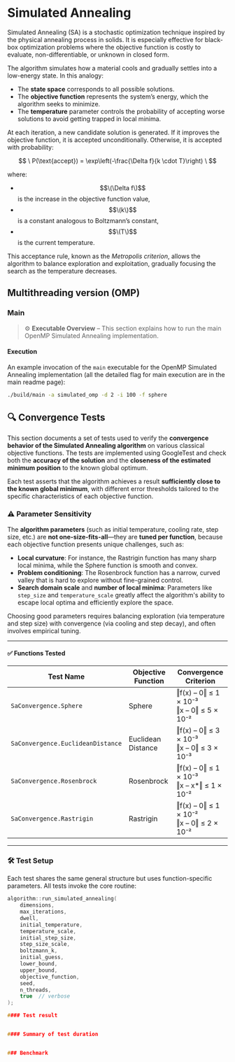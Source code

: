 # Simulated Annealing 

Simulated Annealing (SA) is a stochastic optimization technique inspired by the physical annealing process in solids. It is especially effective for black-box optimization problems where the objective function is costly to evaluate, non-differentiable, or unknown in closed form.

The algorithm simulates how a material cools and gradually settles into a low-energy state. In this analogy:

- The **state space** corresponds to all possible solutions.
- The **objective function** represents the system’s energy, which the algorithm seeks to minimize.
- The **temperature** parameter controls the probability of accepting worse solutions to avoid getting trapped in local minima.

At each iteration, a new candidate solution is generated. If it improves the objective function, it is accepted unconditionally. Otherwise, it is accepted with probability:

$$ \
P(\text{accept}) = \exp\left(-\frac{\Delta f}{k \cdot T}\right)
\ $$

where:

- $$\(\Delta f\)$$ is the increase in the objective function value,
- $$\(k\)$$ is a constant analogous to Boltzmann’s constant,
- $$\(T\)$$ is the current temperature.

This acceptance rule, known as the *Metropolis criterion*, allows the algorithm to balance exploration and exploitation, gradually focusing the search as the temperature decreases.


## Multithreading version (OMP) 
### Main
> ⚙️ **Executable Overview** – This section explains how to run the main OpenMP Simulated Annealing implementation.


#### Execution
An example invocation of the `main` executable for the OpenMP Simulated Annealing implementation (all the detailed flag for main execution are in the main readme page):

```bash
./build/main -a simulated_omp -d 2 -i 100 -f sphere
```

## 🔍 Convergence Tests

This section documents a set of tests used to verify the **convergence behavior of the Simulated Annealing algorithm** on various classical objective functions. The tests are implemented using GoogleTest and check both the **accuracy of the solution** and the **closeness of the estimated minimum position** to the known global optimum.

Each test asserts that the algorithm achieves a result **sufficiently close to the known global minimum**, with different error thresholds tailored to the specific characteristics of each objective function.

### ⚠️ Parameter Sensitivity

The **algorithm parameters** (such as initial temperature, cooling rate, step size, etc.) are **not one-size-fits-all**—they are **tuned per function**, because each objective function presents unique challenges, such as:

- **Local curvature**: For instance, the Rastrigin function has many sharp local minima, while the Sphere function is smooth and convex.
- **Problem conditioning**: The Rosenbrock function has a narrow, curved valley that is hard to explore without fine-grained control.
- **Search domain scale** and **number of local minima**: Parameters like `step_size` and `temperature_scale` greatly affect the algorithm's ability to escape local optima and efficiently explore the space.

Choosing good parameters requires balancing exploration (via temperature and step size) with convergence (via cooling and step decay), and often involves empirical tuning.

---

#### ✅ Functions Tested

| Test Name                      | Objective Function    | Convergence Criterion                          |
|-------------------------------|------------------------|------------------------------------------------|
| `SaConvergence.Sphere`        | Sphere                 | ‖f(x) – 0‖ ≤ 1 × 10⁻³ <br>‖x – 0‖ ≤ 5 × 10⁻²     |
| `SaConvergence.EuclideanDistance` | Euclidean Distance  | ‖f(x) – 0‖ ≤ 3 × 10⁻³ <br>‖x – 0‖ ≤ 3 × 10⁻³     |
| `SaConvergence.Rosenbrock`    | Rosenbrock             | ‖f(x) – 0‖ ≤ 1 × 10⁻³ <br>‖x – x*‖ ≤ 1 × 10⁻²   |
| `SaConvergence.Rastrigin`     | Rastrigin              | ‖f(x) – 0‖ ≤ 1 × 10⁻² <br>‖x – 0‖ ≤ 2 × 10⁻²     |


---

### 🛠️ Test Setup

Each test shares the same general structure but uses function-specific parameters. All tests invoke the core routine:

```cpp
algorithm::run_simulated_annealing(
    dimensions,
    max_iterations,
    dwell,
    initial_temperature,
    temperature_scale,
    initial_step_size,
    step_size_scale,
    boltzmann_k,
    initial_guess,
    lower_bound,
    upper_bound,
    objective_function,
    seed,
    n_threads,
    true  // verbose
);

#### Test result


#### Summary of test duration


### Benchmark

